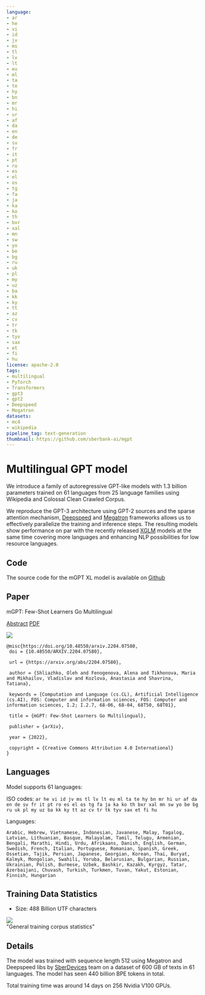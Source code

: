 ```yaml
---
language:
- ar
- he
- vi
- id
- jv
- ms
- tl
- lv
- lt
- eu
- ml
- ta
- te
- hy
- bn
- mr
- hi
- ur
- af
- da
- en
- de
- sv
- fr
- it
- pt
- ro
- es
- el
- os
- tg
- fa
- ja
- ka
- ko
- th
- bxr
- xal
- mn
- sw
- yo
- be
- bg
- ru
- uk
- pl
- my
- uz
- ba
- kk
- ky
- tt
- az
- cv
- tr
- tk
- tyv
- sax
- et
- fi
- hu
license: apache-2.0
tags:
- multilingual
- PyTorch
- Transformers
- gpt3
- gpt2
- Deepspeed
- Megatron
datasets:
- mc4
- wikipedia
pipeline_tag: text-generation
thumbnail: https://github.com/sberbank-ai/mgpt
---
```


# Multilingual GPT model

We introduce a family of autoregressive GPT-like models with 1.3 billion parameters trained on 61 languages from 25 language families using Wikipedia and Colossal Clean Crawled Corpus. 

We reproduce the GPT-3 architecture using GPT-2 sources and the sparse attention mechanism, [Deepspeed](https://github.com/microsoft/DeepSpeed) and [Megatron](https://github.com/NVIDIA/Megatron-LM) frameworks allows us to effectively parallelize the training and inference steps. The resulting models show performance on par with the recently released [XGLM](https://arxiv.org/pdf/2112.10668.pdf) models at the same time covering more languages and enhancing NLP possibilities for low resource languages. 

## Code
The source code for the mGPT XL model is available on [Github](https://github.com/sberbank-ai/mgpt)

## Paper
 mGPT: Few-Shot Learners Go Multilingual
 
 [Abstract](https://arxiv.org/abs/2204.07580) [PDF](https://arxiv.org/pdf/2204.07580.pdf)

 ![](https://habrastorage.org/webt/1q/ru/yt/1qruytul6m2m-upyk9frq3pgrds.png)

 ```
@misc{https://doi.org/10.48550/arxiv.2204.07580,
  doi = {10.48550/ARXIV.2204.07580},
  
  url = {https://arxiv.org/abs/2204.07580},
  
  author = {Shliazhko, Oleh and Fenogenova, Alena and Tikhonova, Maria and Mikhailov, Vladislav and Kozlova, Anastasia and Shavrina, Tatiana},
  
  keywords = {Computation and Language (cs.CL), Artificial Intelligence (cs.AI), FOS: Computer and information sciences, FOS: Computer and information sciences, I.2; I.2.7, 68-06, 68-04, 68T50, 68T01},
  
  title = {mGPT: Few-Shot Learners Go Multilingual},
  
  publisher = {arXiv},
  
  year = {2022},
  
  copyright = {Creative Commons Attribution 4.0 International}
}

 ```


## Languages

Model supports 61 languages: 

ISO codes:
```ar he vi id jv ms tl lv lt eu ml ta te hy bn mr hi ur af da en de sv fr it pt ro es el os tg fa ja ka ko th bxr xal mn sw yo be bg ru uk pl my uz ba kk ky tt az cv tr tk tyv sax et fi hu```


Languages:

```Arabic, Hebrew, Vietnamese, Indonesian, Javanese, Malay, Tagalog, Latvian, Lithuanian, Basque, Malayalam, Tamil, Telugu, Armenian, Bengali, Marathi, Hindi, Urdu, Afrikaans, Danish, English, German, Swedish, French, Italian, Portuguese, Romanian, Spanish, Greek, Ossetian, Tajik, Persian, Japanese, Georgian, Korean, Thai, Buryat, Kalmyk, Mongolian, Swahili, Yoruba, Belarusian, Bulgarian, Russian, Ukrainian, Polish, Burmese, Uzbek, Bashkir, Kazakh, Kyrgyz, Tatar, Azerbaijani, Chuvash, Turkish, Turkmen, Tuvan, Yakut, Estonian, Finnish, Hungarian```

## Training Data Statistics

 - Size: 488 Billion UTF characters


<img style="text-align:center; display:block;" src="https://huggingface.co/sberbank-ai/mGPT/resolve/main/stats.png">
"General training corpus statistics"


## Details
The model was trained with sequence length 512 using Megatron and Deepspeed libs by [SberDevices](https://sberdevices.ru/) team on a dataset of 600 GB of texts in 61 languages. The model has seen 440 billion BPE tokens in total.

Total training time was around 14 days on 256 Nvidia V100 GPUs.  
